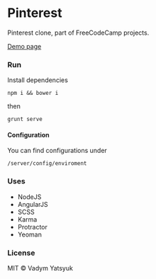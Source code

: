 # Pinterest

Pinterest clone, part of FreeCodeCamp projects.

[Demo page](http://thepinterest.herokuapp.com/)

### Run

Install dependencies

```
npm i && bower i
```

then

```
grunt serve
```

#### Configuration

You can find configurations under

```
/server/config/enviroment
```

### Uses

- NodeJS
- AngularJS
- SCSS
- Karma
- Protractor
- Yeoman

### License
MIT © Vadym Yatsyuk
